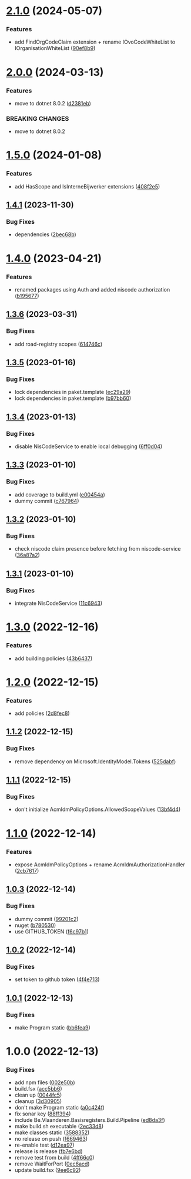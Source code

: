# [2.1.0](https://github.com/informatievlaanderen/basisregisters-acmidm/compare/v2.0.0...v2.1.0) (2024-05-07)


### Features

* add FindOrgCodeClaim extension + rename IOvoCodeWhiteList to IOrganisationWhiteList ([90ef8b9](https://github.com/informatievlaanderen/basisregisters-acmidm/commit/90ef8b9a7d522c6afa1597a68c54af531c8d6bb2))

# [2.0.0](https://github.com/informatievlaanderen/basisregisters-acmidm/compare/v1.5.0...v2.0.0) (2024-03-13)


### Features

* move to dotnet 8.0.2 ([d2381eb](https://github.com/informatievlaanderen/basisregisters-acmidm/commit/d2381ebeb3435e57317fcfb416345107945bb6a6))


### BREAKING CHANGES

* move to dotnet 8.0.2

# [1.5.0](https://github.com/informatievlaanderen/basisregisters-acmidm/compare/v1.4.1...v1.5.0) (2024-01-08)


### Features

* add HasScope and IsInterneBijwerker extensions ([408f2e5](https://github.com/informatievlaanderen/basisregisters-acmidm/commit/408f2e50c9e84078cf5db89d1d7d935ba7d0706e))

## [1.4.1](https://github.com/informatievlaanderen/basisregisters-acmidm/compare/v1.4.0...v1.4.1) (2023-11-30)


### Bug Fixes

* dependencies ([2bec68b](https://github.com/informatievlaanderen/basisregisters-acmidm/commit/2bec68bba58012674ab00b94a6c60719f671e3d7))

# [1.4.0](https://github.com/informatievlaanderen/basisregisters-acmidm/compare/v1.3.6...v1.4.0) (2023-04-21)


### Features

* renamed packages using Auth and added niscode authorization ([b195677](https://github.com/informatievlaanderen/basisregisters-acmidm/commit/b195677799225c7d2a2293df75df1838b5ff9c1a))

## [1.3.6](https://github.com/informatievlaanderen/basisregisters-acmidm/compare/v1.3.5...v1.3.6) (2023-03-31)


### Bug Fixes

* add road-registry scopes ([614746c](https://github.com/informatievlaanderen/basisregisters-acmidm/commit/614746cacc2a96adbf6cdb2402357e7bfe56c29e))

## [1.3.5](https://github.com/informatievlaanderen/basisregisters-acmidm/compare/v1.3.4...v1.3.5) (2023-01-16)


### Bug Fixes

* lock dependencies in paket.template ([ec29a29](https://github.com/informatievlaanderen/basisregisters-acmidm/commit/ec29a2946e0daebbba8533a8b7824444d8321792))
* lock dependencies in paket.template ([b97bb60](https://github.com/informatievlaanderen/basisregisters-acmidm/commit/b97bb602a0370e36420505784964d20b4fa29a5a))

## [1.3.4](https://github.com/informatievlaanderen/basisregisters-acmidm/compare/v1.3.3...v1.3.4) (2023-01-13)


### Bug Fixes

* disable NisCodeService to enable local debugging ([6ff0d04](https://github.com/informatievlaanderen/basisregisters-acmidm/commit/6ff0d04be5c47be1273bd793a890d478e9e80606))

## [1.3.3](https://github.com/informatievlaanderen/basisregisters-acmidm/compare/v1.3.2...v1.3.3) (2023-01-10)


### Bug Fixes

* add coverage to build.yml ([e00454a](https://github.com/informatievlaanderen/basisregisters-acmidm/commit/e00454a3ad932026d20e85cb7377ea9164a00d11))
* dummy commit ([c767964](https://github.com/informatievlaanderen/basisregisters-acmidm/commit/c767964aa059cb8804ecfdde2355ffa408c7483d))

## [1.3.2](https://github.com/informatievlaanderen/basisregisters-acmidm/compare/v1.3.1...v1.3.2) (2023-01-10)


### Bug Fixes

* check niscode claim presence before fetching from niscode-service ([36a87a2](https://github.com/informatievlaanderen/basisregisters-acmidm/commit/36a87a2b5a5452e54877e2ccf8b57171f0751cf7))

## [1.3.1](https://github.com/informatievlaanderen/basisregisters-acmidm/compare/v1.3.0...v1.3.1) (2023-01-10)


### Bug Fixes

* integrate NisCodeService ([11c6943](https://github.com/informatievlaanderen/basisregisters-acmidm/commit/11c6943b29c57ade82c6d0bf01b6ffd6e306b567))

# [1.3.0](https://github.com/informatievlaanderen/basisregisters-acmidm/compare/v1.2.0...v1.3.0) (2022-12-16)


### Features

* add building policies ([43b6437](https://github.com/informatievlaanderen/basisregisters-acmidm/commit/43b6437f8ba33b6dc437faa0a40f9bb8f53185f8))

# [1.2.0](https://github.com/informatievlaanderen/basisregisters-acmidm/compare/v1.1.2...v1.2.0) (2022-12-15)


### Features

* add policies ([2d8fec8](https://github.com/informatievlaanderen/basisregisters-acmidm/commit/2d8fec885134cf6570818625dfa5428b597fcf09))

## [1.1.2](https://github.com/informatievlaanderen/basisregisters-acmidm/compare/v1.1.1...v1.1.2) (2022-12-15)


### Bug Fixes

* remove dependency on Microsoft.IdentityModel.Tokens ([525dabf](https://github.com/informatievlaanderen/basisregisters-acmidm/commit/525dabf0992394e9aaf2841f2d4f2e49d60e648e))

## [1.1.1](https://github.com/informatievlaanderen/basisregisters-acmidm/compare/v1.1.0...v1.1.1) (2022-12-15)


### Bug Fixes

* don't initialize AcmIdmPolicyOptions.AllowedScopeValues ([13bf4d4](https://github.com/informatievlaanderen/basisregisters-acmidm/commit/13bf4d4d7e6e3e2ea66176e870f77c796f3c1866))

# [1.1.0](https://github.com/informatievlaanderen/basisregisters-acmidm/compare/v1.0.3...v1.1.0) (2022-12-14)


### Features

* expose AcmIdmPolicyOptions + rename AcmIdmAuthorizationHandler ([2cb7617](https://github.com/informatievlaanderen/basisregisters-acmidm/commit/2cb7617e145b4b5b2f2f5b8a108c4ebb064af0c5))

## [1.0.3](https://github.com/informatievlaanderen/basisregisters-acmidm/compare/v1.0.2...v1.0.3) (2022-12-14)


### Bug Fixes

* dummy commit ([99201c2](https://github.com/informatievlaanderen/basisregisters-acmidm/commit/99201c28c05c90cc68c533a9a41657f2d1953997))
* nuget ([b780530](https://github.com/informatievlaanderen/basisregisters-acmidm/commit/b780530fc5967aca4a87c14896c9e072746013b6))
* use GITHUB_TOKEN ([f6c97b1](https://github.com/informatievlaanderen/basisregisters-acmidm/commit/f6c97b10fb11e211bb5f2f20a77e11e47ad34ce8))

## [1.0.2](https://github.com/informatievlaanderen/basisregisters-acmidm/compare/v1.0.1...v1.0.2) (2022-12-14)


### Bug Fixes

* set token to github token ([4f4e713](https://github.com/informatievlaanderen/basisregisters-acmidm/commit/4f4e7138deaad893b12400ff490130bc9dacf6bc))

## [1.0.1](https://github.com/informatievlaanderen/basisregisters-acmidm/compare/v1.0.0...v1.0.1) (2022-12-13)


### Bug Fixes

* make Program static ([bb6fea9](https://github.com/informatievlaanderen/basisregisters-acmidm/commit/bb6fea9c9b60ffc6ce58307ce94c26a6b2e88b11))

# 1.0.0 (2022-12-13)


### Bug Fixes

* add npm files ([002e50b](https://github.com/informatievlaanderen/basisregisters-acmidm/commit/002e50b477a66969155996b2d73224b10e462e3a))
* build.fsx ([acc5bb6](https://github.com/informatievlaanderen/basisregisters-acmidm/commit/acc5bb6fd161df4d840869df2180d0f8887940dd))
* clean up ([0044fc5](https://github.com/informatievlaanderen/basisregisters-acmidm/commit/0044fc511a0552dbff213bd818fede2aea3febcb))
* cleanup ([3d30905](https://github.com/informatievlaanderen/basisregisters-acmidm/commit/3d3090597abb91d0342ba97719102a1ee2c1975f))
* don't make Program static ([a0c424f](https://github.com/informatievlaanderen/basisregisters-acmidm/commit/a0c424f4ff2b048ab20e316974f3c29eddf021b6))
* fix sonar key ([88ff394](https://github.com/informatievlaanderen/basisregisters-acmidm/commit/88ff3943f46b32b15cb289124ea89efb28b33591))
* include Be.Vlaanderen.Basisregisters.Build.Pipeline ([ed8da3f](https://github.com/informatievlaanderen/basisregisters-acmidm/commit/ed8da3f59b1e3dadea9330df7d32861d2aa6bb00))
* make build.sh executable ([2ec33d8](https://github.com/informatievlaanderen/basisregisters-acmidm/commit/2ec33d88702884af62fb88d6d6faf63fca6be185))
* make classes static ([3588352](https://github.com/informatievlaanderen/basisregisters-acmidm/commit/3588352f1ce9414a9ac82e39a3f96605b90480be))
* no release on push ([f669463](https://github.com/informatievlaanderen/basisregisters-acmidm/commit/f66946389fbd58aa891da4efb1c15ecf3046a3ed))
* re-enable test ([d12ea97](https://github.com/informatievlaanderen/basisregisters-acmidm/commit/d12ea97249097c56a435b3d039a8bf56352dfea7))
* release is release ([fb7e6bd](https://github.com/informatievlaanderen/basisregisters-acmidm/commit/fb7e6bd168a14f97a40b4f0c502e524debe7d171))
* remove test from build ([4ff66c0](https://github.com/informatievlaanderen/basisregisters-acmidm/commit/4ff66c070c93e9fc9c2bf1edb7112c95affb07dc))
* remove WaitForPort ([0ec6acd](https://github.com/informatievlaanderen/basisregisters-acmidm/commit/0ec6acdccf04b4976f91c883bc0fc96ceb218c5f))
* update build.fsx ([9ee6c92](https://github.com/informatievlaanderen/basisregisters-acmidm/commit/9ee6c921eb713720ee1e0da517f83fa94a231792))
